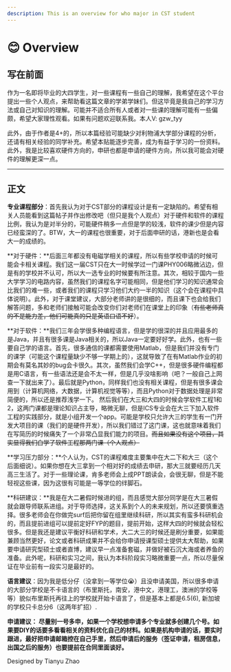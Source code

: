 ```yaml
---
description: This is an overview for who major in CST student
---
```


# 😊 Overview

## 写在前面

作为一名即将毕业的大四学生，对一些课程有一些自己的理解，我希望在这个平台提出一些个人观点，来帮助看这篇文章的学弟学妹们。但这毕竟是我自己的学习方法或自己对知识的理解。可能并不适合所有人或者对一些课的理解可能有一些偏颇，希望大家理性观看。如果有问题欢迎联系我。本人V: gzw\_tyy

此外，由于作者是4+的，所以本篇经验可能缺少对利物浦大学部分课程的分析，还请有相关经验的同学补充。希望本贴能逐步完善，成为有益于学习的一份资料。此外，我是比较喜欢硬件方向的，申研也都是申请的硬件方向，所以我可能会对硬件的理解更深一点。

***

## 正文

**专业课程部分**：首先我认为对于CST部分的课程设计是有一定缺陷的。希望有相关人员能看到这篇帖子并作出修改吧（但只是我个人观点）对于硬件和软件的课程比例，我认为是对半分的，可能硬件稍多一点但是学的较浅，软件的课少但是内容已经蛮深的了。BTW，大一的课程也很重要，对于后面申研的话，港新也是会看大一的成绩的。

**对于硬件：**后面三年都没有电磁学相关的课程，所以有些学校申请的时候可能会卡相关课程。我们这一届CST只在大一时候学过一门课PHY006略微沾边，但是有的学校并不认可，所以大一选专业的时候要有所注意。其次，相较于国内一些大学学习的电路内容，虽然我们的课程名字可能相同，但是他们学习的知识通常会比我们的难一些，或者我们的课程只学习他们大约一半的知识（这个会在课程中具体说明）。此外，对于课堂建议，大部分老师讲的是很细的，而且课下也会给我们解答问题，多和老师们接触可能会改变你们对老师们在课堂上的印象（~~有些老师真的不是能力差，他们可能真的只是英语口语不好~~）。

**对于软件：**我们三年会学很多种编程语言，但是学的很深的并且应用最多的是Java，并且有很多课是Java相关的，所以Java一定要好好学。此外，也有一些要自己学的语言。首先，很多通信的课都需要使用Matlab，但是我们并没有专门的课学（可能这个课程量缺少不够一学期上的），这就导致了在有Matlab作业的初期会有莫名其妙的bug会卡很久。其次，虽然我们会学C++，但是很多硬件编程都是用C语言，有一些语法还是会不太一样，但是几乎没啥影响（吧？一般自己上网查一下就出来了）。最后就是Python，同样我们也没有相关课程，但是有很多课会用到（计算机网络，大数据，计算机视觉等等），而且Python对于数据处理是非常简便的，所以还是推荐浅学一下。    然后我们在大三和大四的时候会学软件工程1和2，这两门课都是理论知识占主导，略微无聊，但是ICS专业会在大三下加入软件工程的实践部分，就是小组开发一个app。可能是学校只允许大三的学生有一门开发大项目的课（我们的是硬件开发），所以我们错过了这门课，这也就意味着我们在写简历的时候痛失了一个非常凸显我们能力的项目。~~而且如果没有这个项目，其实显得我们白学了软件工程那两门课（个人观点）~~

**学习压力部分：**个人认为，CST的课程难度主要集中在大二下和大三（这个后面细说）。如果你想在大三拿到一个相对好的成绩去申研，那大三就要经历几天高三生活了。对于一些理论课，肯多老师会上成PPT朗读会，会很无聊，但是不能轻视这些课，因为这很有可能是一等学位的绊脚石。

**科研建议：**我是在大二暑假时候进的组，而且感觉大部分同学是在大三暑假就会跟导师联系进组。对于导师选择，这关系到个人的未来规划，所以还要慎重选择。很多老师会在你做完surf后把你留在组里继续科研，所以其实有蛮多科研机会的，而且提前进组可以提前定好FYP的题目，提前开始，这样大四的时候就会轻松很多。但是我还是建议平衡好科研和学术，大二大三的时候还是刷分重要，如果能兼顾当然更好，论文或者科研成果并不会给你申请授课型硕士提供太大帮助，如果要申请研究型硕士或者直博，建议早一点准备套磁，并做好被石沉大海或者养鱼的准备。此外呢，科研和实习之间，我认为本科阶段实习略微重要一点，所以尽量保证在毕业前有一段实习是最好的。

**语言建议**：因为我是低分仔（没拿到一等学位😭）且没申请美国，所以很多申请的大部分学校是不卡语言的（布里斯托，南安，港中文，港理工，澳洲的学校等等）貌似布里斯托再往上的学校就开始卡语言了，但是基本上都是6.5(6), 新加坡的学校只卡总分6（这两年扩招）.

**申请建议： 尽量别一号多申，如果一个学校想申请多个专业就多创建几个号。如果要DIY的话要多看看相关的资料优化自己的材料。如果是机构申请的话，要实时跟进，最好把申请邮箱控在自己手里，然后申请后的服务（签证申请，租房信息，出国之后的服务）也要提前在合同里面谈好。**



Designed by Tianyu Zhao

